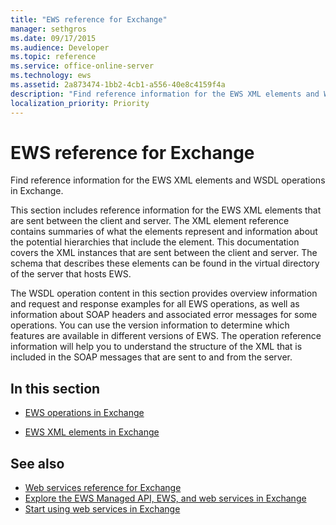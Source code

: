 ```yaml
---
title: "EWS reference for Exchange"
manager: sethgros
ms.date: 09/17/2015
ms.audience: Developer
ms.topic: reference
ms.service: office-online-server
ms.technology: ews
ms.assetid: 2a873474-1bb2-4cb1-a556-40e8c4159f4a
description: "Find reference information for the EWS XML elements and WSDL operations in Exchange."
localization_priority: Priority
---
```


# EWS reference for Exchange

Find reference information for the EWS XML elements and WSDL operations in Exchange.
  
This section includes reference information for the EWS XML elements that are sent between the client and server. The XML element reference contains summaries of what the elements represent and information about the potential hierarchies that include the element. This documentation covers the XML instances that are sent between the client and server. The schema that describes these elements can be found in the virtual directory of the server that hosts EWS. 
  
The WSDL operation content in this section provides overview information and request and response examples for all EWS operations, as well as information about SOAP headers and associated error messages for some operations. You can use the version information to determine which features are available in different versions of EWS. The operation reference information will help you to understand the structure of the XML that is included in the SOAP messages that are sent to and from the server. 
  
## In this section
<a name="bk_InThisSection"> </a>

- [EWS operations in Exchange](ews-operations-in-exchange.md)
    
- [EWS XML elements in Exchange](ews-xml-elements-in-exchange.md)
    
## See also

- [Web services reference for Exchange](web-services-reference-for-exchange.md)
- [Explore the EWS Managed API, EWS, and web services in Exchange](../exchange-web-services/explore-the-ews-managed-api-ews-and-web-services-in-exchange.md)
- [Start using web services in Exchange](../exchange-web-services/start-using-web-services-in-exchange.md)
    

